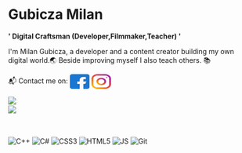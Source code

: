 # Gubicza Milan

**' Digital Craftsman (Developer,Filmmaker,Teacher) '**

I'm Milan Gubicza, a developer and a content creator building my own digital world.🌏
Beside improving myself I also teach others. 📚

<p align="left">
📬 Contact me on: 
<a href="https://fb.com/milan.gubicza" target="blank"><img align="center" src="facebook.svg" alt="Facebook" height="30" width="40" /></a>
<a href="https://instagram.com/gubicza." target="blank"><img align="center" src="instagram.svg" alt="Instagram" height="30" width="40" /></a>
</p>

<a href= "https://github.com/anuraghazra/github-readme-stats">
  <img align="center" src="https://github-readme-stats.vercel.app/api?username=gubiczam&theme=vision-friendly-dark&show_icons=true" />
</a>
<br>
<a href= "https://github.com/anuraghazra/github-readme-stats">
  <img align="center" src="https://github-readme-stats.vercel.app/api/top-langs/?username=gubiczam&langs_count=4&theme=vision-friendly-dark" />
</a>
<br>
<br>
<br>

![C++](https://img.shields.io/badge/-c++-black?logo=c%2B%2B&style=social)
![C#](https://img.shields.io/badge/C%23-239120?style=for-the-badge&logo=c-sharp&logoColor=white)
![CSS3](https://img.shields.io/badge/CSS3-1572B6?style=for-the-badge&logo=css3&logoColor=white)
![HTML5](https://img.shields.io/badge/HTML5-E34F26?style=for-the-badge&logo=html5&logoColor=white)
![JS](https://img.shields.io/badge/JavaScript-323330?style=for-the-badge&logo=javascript&logoColor=F7DF1E)
![Git](https://img.shields.io/badge/GIT-E44C30?style=for-the-badge&logo=git&logoColor=white)
